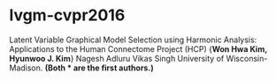 # lvgm-cvpr2016
Latent Variable Graphical Model Selection using Harmonic Analysis: Applications to the Human Connectome Project (HCP) 
{**Won Hwa Kim, Hyunwoo J. Kim**} Nagesh Adluru Vikas Singh University of Wisconsin-Madison.
**(Both * are the first authors.)**
